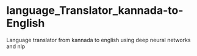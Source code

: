 # language_Translator_kannada-to-English
Language translator from kannada to english using deep neural networks and nlp
